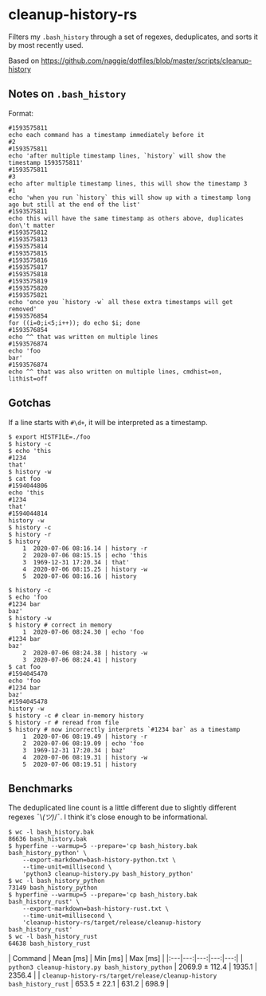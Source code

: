 # cleanup-history-rs

Filters my `.bash_history` through a set of regexes, deduplicates, and sorts it
by most recently used.

Based on https://github.com/naggie/dotfiles/blob/master/scripts/cleanup-history

## Notes on `.bash_history`

Format:

```plaintext
#1593575811
echo each command has a timestamp immediately before it
#2
#1593575811
echo 'after multiple timestamp lines, `history` will show the timestamp 1593575811'
#1593575811
#3
echo after multiple timestamp lines, this will show the timestamp 3
#1
echo 'when you run `history` this will show up with a timestamp long ago but still at the end of the list'
#1593575811
echo this will have the same timestamp as others above, duplicates don\'t matter
#1593575812
#1593575813
#1593575814
#1593575815
#1593575816
#1593575817
#1593575818
#1593575819
#1593575820
#1593575821
echo 'once you `history -w` all these extra timestamps will get removed'
#1593576854
for ((i=0;i<5;i++)); do echo $i; done
#1593576854
echo ^^ that was written on multiple lines
#1593576874
echo 'foo
bar'
#1593576874
echo ^^ that was also written on multiple lines, cmdhist=on, lithist=off
```

## Gotchas

If a line starts with `#\d+`, it will be interpreted as a timestamp.

```console
$ export HISTFILE=./foo
$ history -c
$ echo 'this
#1234
that'
$ history -w
$ cat foo
#1594044806
echo 'this
#1234
that'
#1594044814
history -w
$ history -c
$ history -r
$ history
    1  2020-07-06 08:16.14 | history -r
    2  2020-07-06 08:15.15 | echo 'this
    3  1969-12-31 17:20.34 | that'
    4  2020-07-06 08:15.25 | history -w
    5  2020-07-06 08:16.16 | history
```

```console
$ history -c
$ echo 'foo
#1234 bar
baz'
$ history -w
$ history # correct in memory
    1  2020-07-06 08:24.30 | echo 'foo
#1234 bar
baz'
    2  2020-07-06 08:24.38 | history -w
    3  2020-07-06 08:24.41 | history
$ cat foo
#1594045470
echo 'foo
#1234 bar
baz'
#1594045478
history -w
$ history -c # clear in-memory history
$ history -r # reread from file
$ history # now incorrectly interprets `#1234 bar` as a timestamp
    1  2020-07-06 08:19.49 | history -r
    2  2020-07-06 08:19.09 | echo 'foo
    3  1969-12-31 17:20.34 | baz'
    4  2020-07-06 08:19.31 | history -w
    5  2020-07-06 08:19.51 | history
```

## Benchmarks

The deduplicated line count is a little different due to slightly different
regexes ¯\\_(ツ)_/¯. I think it's close enough to be informational.

```console
$ wc -l bash_history.bak
86636 bash_history.bak
$ hyperfine --warmup=5 --prepare='cp bash_history.bak bash_history_python' \
    --export-markdown=bash-history-python.txt \
    --time-unit=millisecond \
    'python3 cleanup-history.py bash_history_python'
$ wc -l bash_history_python
73149 bash_history_python
$ hyperfine --warmup=5 --prepare='cp bash_history.bak bash_history_rust' \
    --export-markdown=bash-history-rust.txt \
    --time-unit=millisecond \
    'cleanup-history-rs/target/release/cleanup-history bash_history_rust'
$ wc -l bash_history_rust
64638 bash_history_rust
```

| Command | Mean [ms] | Min [ms] | Max [ms] |
|:---|---:|---:|---:|---:|
| `python3 cleanup-history.py bash_history_python` | 2069.9 ± 112.4 | 1935.1 | 2356.4 |
| `cleanup-history-rs/target/release/cleanup-history bash_history_rust` | 653.5 ± 22.1 | 631.2 | 698.9 |
